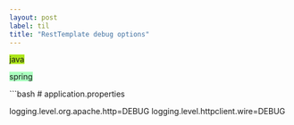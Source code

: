 ```yaml
---
layout: post
label: til
title: "RestTemplate debug options"
---
```


<p>
  
  <span class="issue-label" style="background-color: #ADE619">java</span>
  
  <span class="issue-label" style="background-color: #aaffbf">spring</span>
  
</p>
```bash
# application.properties

logging.level.org.apache.http=DEBUG
logging.level.httpclient.wire=DEBUG
```

